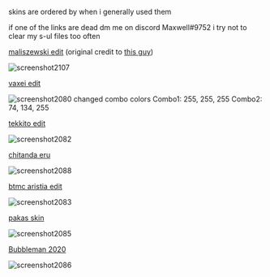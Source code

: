 skins are ordered by when i generally used them

 if one of the links are dead dm me on discord Maxwell#9752 i try not to clear my s-ul files too often
 
[maliszewski edit](https://maxwell.s-ul.eu/CE5Xv7fq)
(original credit to [this guy](https://www.youtube.com/watch?v=xVlRTaowLIM))

![screenshot2107](https://user-images.githubusercontent.com/114369231/193535295-62e96ed5-d933-4a48-ba85-94c43cccdd9e.jpg)


[vaxei edit](https://maxwell.s-ul.eu/LTnE5Bl3)

![screenshot2080](https://user-images.githubusercontent.com/114369231/192191851-294dddcc-bf48-4591-b2ab-4f3b83adb69a.jpg)
changed combo colors
Combo1: 255, 255, 255
Combo2: 74, 134, 255


[tekkito edit](https://maxwell.s-ul.eu/BYLMrzat)

![screenshot2082](https://user-images.githubusercontent.com/114369231/192192242-c810c3d8-7baa-449c-b12a-f284c6e48313.jpg)


[chitanda eru](https://cdn.discordapp.com/attachments/803390861886357515/995867504981311518/chitanda_eru.osk)

![screenshot2088](https://user-images.githubusercontent.com/114369231/192194931-3f4f2389-ae6e-4e8c-8cec-43ac5845338e.jpg)


[btmc aristia edit](https://maxwell.s-ul.eu/3ZNCWg8i)

![screenshot2083](https://user-images.githubusercontent.com/114369231/192192735-0578c10c-b9e5-4f4d-96f3-64f714ff3beb.jpg)


[pakas skin](https://maxwell.s-ul.eu/KeJv2fLN)

![screenshot2085](https://user-images.githubusercontent.com/114369231/192193908-5cf56c29-bfda-4c97-b23b-58197a29ec4e.jpg)


[Bubbleman 2020](https://drive.google.com/file/d/19LlCZZbtmw5RM3xNwJoc_a0O0FxeuwTz/view?usp=sharing)

![screenshot2086](https://user-images.githubusercontent.com/114369231/192194286-bc1ebeed-d29b-4e77-83f9-bd3fcf14eb66.jpg)
